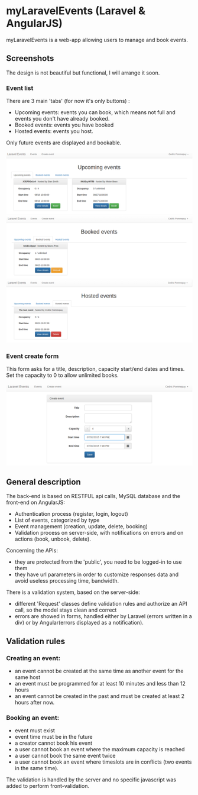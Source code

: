 # myLaravelEvents (Laravel & AngularJS)

myLaravelEvents is a web-app allowing users to manage and book events.

## Screenshots
The design is not beautiful but functional, I will arrange it soon.


### Event list

There are 3 main 'tabs' (for now it's only buttons) :
  - Upcoming events: events you can book, which means not full and events you don't have already booked. 
  - Booked events: events you have booked
  - Hosted events: events you host.

Only future events are displayed and bookable.

![alt tag](https://raw.githubusercontent.com/drydry/myLaravelEvents/master/storage/app/screenshots/events-list-upcoming.png)
![alt tag](https://raw.githubusercontent.com/drydry/myLaravelEvents/master/storage/app/screenshots/events-list-booked.png)
![alt tag](https://raw.githubusercontent.com/drydry/myLaravelEvents/master/storage/app/screenshots/events-list-hosted.png)

### Event create form

This form asks for a title, description, capacity start/end dates and times.
Set the capacity to 0 to allow unlimited books.  

![alt tag](https://raw.githubusercontent.com/drydry/myLaravelEvents/master/storage/app/screenshots/event-create.png)


## General description
The back-end is based on RESTFUL api calls, MySQL database and the front-end on AngularJS:
  - Authentication process (register, login, logout)
  - List of events, categorized by type
  - Event management (creation, update, delete, booking)
  - Validation process on server-side, with notifications on errors and on actions (book, unbook, delete).

Concerning the APIs:
  - they are protected from the 'public', you need to be logged-in to use them
  - they have url parameters in order to customize responses data and avoid useless processing time, bandwidth.

There is a validation system, based on the server-side:
  - different 'Request' classes define validation rules and authorize an API call, so the model stays clean and correct
  - errors are showed in forms, handled either by Laravel (errors written in a div) or by Angular(errors displayed as a notification). 

## Validation rules

### Creating an event:
  - an event cannot be created at the same time as another event for the same host
  - an event must be programmed for at least 10 minutes and less than 12 hours
  - an event cannot be created in the past and must be created at least 2 hours after now.

### Booking an event:
  - event must exist
  - event time must be in the future
  - a creator cannot book his event
  - a user cannot book an event where the maximum capacity is reached
  - a user cannot book the same event twice
  - a user cannot book an event where timeslots are in conflicts (two events in the same time).

The validation is handled by the server and no specific javascript was added to perform front-validation.
